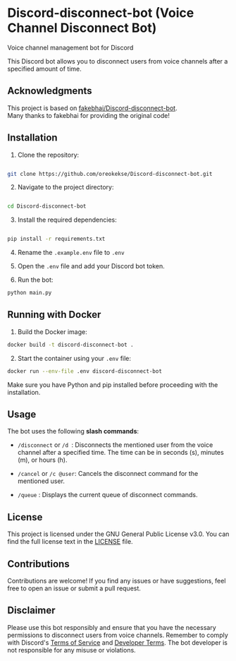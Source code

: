 # Discord-disconnect-bot (Voice Channel Disconnect Bot)

Voice channel management bot for Discord

This Discord bot allows you to disconnect users from voice channels after a specified amount of time.

## Acknowledgments

This project is based on [fakebhai/Discord-disconnect-bot]([https://github.com/fakebhai/Discord-disconnect-bot]).  
Many thanks to fakebhai for providing the original code!

## Installation

1. Clone the repository:

```bash

git clone https://github.com/oreokekse/Discord-disconnect-bot.git

```

2. Navigate to the project directory:

```bash

cd Discord-disconnect-bot

```

3. Install the required dependencies:

```bash

pip install -r requirements.txt

```

4. Rename the `.example.env` file to `.env`

5. Open the `.env` file and add your Discord bot token.

6. Run the bot:

```bash
python main.py

```

## Running with Docker

1. Build the Docker image:

```bash
docker build -t discord-disconnect-bot .

```

2. Start the container using your `.env` file:

```bash
docker run --env-file .env discord-disconnect-bot

```

Make sure you have Python and pip installed before proceeding with the installation.

## Usage

The bot uses the following **slash commands**:

- `/disconnect` or `/d `: Disconnects the mentioned user from the voice channel after a specified time. The time can be in seconds (s), minutes (m), or hours (h).

- `/cancel` or `/c @user`: Cancels the disconnect command for the mentioned user.

- `/queue` : Displays the current queue of disconnect commands.

## License

This project is licensed under the GNU General Public License v3.0. You can find the full license text in the [LICENSE](LICENSE) file.

## Contributions

Contributions are welcome! If you find any issues or have suggestions, feel free to open an issue or submit a pull request.

## Disclaimer

Please use this bot responsibly and ensure that you have the necessary permissions to disconnect users from voice channels. Remember to comply with Discord's [Terms of Service](https://discord.com/terms) and [Developer Terms](https://discord.com/developers/docs/legal). The bot developer is not responsible for any misuse or violations.
